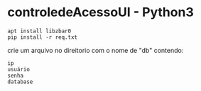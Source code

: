 # controledeAcessoUI - Python3
```
apt install libzbar0
pip install -r req.txt
```
crie um arquivo no direitorio com o nome de "db" contendo:
```
ip
usuário
senha
database
```
